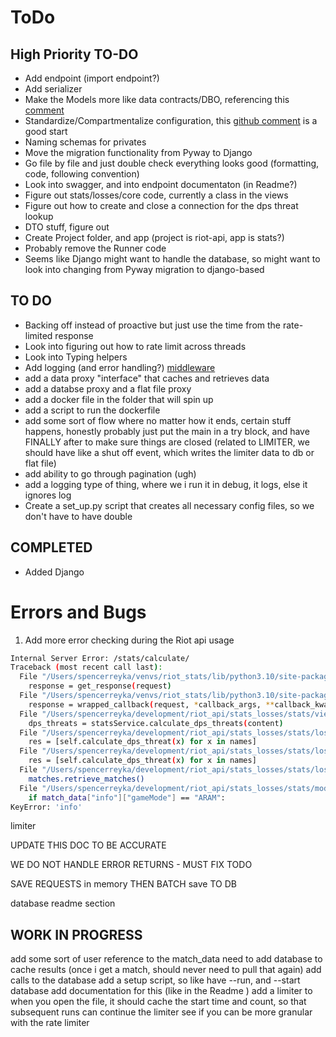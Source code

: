 # ToDo


## High Priority TO-DO
- Add endpoint (import endpoint?)
- Add serializer
- Make the Models more like data contracts/DBO, referencing this [comment](https://github.com/SpencerReyka/riot-api-match-analysis/pull/5#discussion_r1482350383)
- Standardize/Compartmentalize configuration, this [github comment](https://github.com/SpencerReyka/riot-api-match-analysis/pull/4#discussion_r1480017890) is a good start
- Naming schemas for privates
- Move the migration functionality from Pyway to Django 
- Go file by file and just double check everything looks good (formatting, code, following convention)
- Look into swagger, and into endpoint documentaton (in Readme?)
- Figure out stats/losses/core code, currently a class in the views
- Figure out how to create and close a connection for the dps threat lookup
- DTO stuff, figure out 
- Create Project folder, and app (project is riot-api, app is stats?)
- Probably remove the Runner code
- Seems like Django might want to handle the database, so might want to look into changing from Pyway migration to django-based


## TO DO 
- Backing off instead of proactive but just use the time from the rate-limited response 
- Look into figuring out how to rate limit across threads 
- Look into Typing helpers
- Add logging (and error handling?) [middleware](https://medium.com/@techWithAditya/middleware-magic-how-to-use-django-middleware-for-advanced-error-handling-and-exception-management-78573a27204e#:~:text=Django%20provides%20a%20default%20error,middleware%20can%20be%20very%20useful.)
- add a data proxy "interface" that caches and retrieves data 
- add a databse proxy and a flat file proxy 
- add a docker file in the folder that will spin up 
- add a script to run the dockerfile 
- add some sort of flow where no matter how it ends, certain stuff happens, honestly probably just put the main in a try block, and have FINALLY after to make sure things are closed
(related to LIMITER, we should have like a shut off event, which writes the limiter data to db or flat file)
- add ability to go through pagination (ugh)
- add a logging type of thing, where we i run it in debug, it logs, else it ignores log 
- Create a set_up.py script that creates all necessary config files, so we don't have to have double

## COMPLETED 
- Added Django


# Errors and Bugs 

1) Add more error checking during the Riot api usage

```bash
Internal Server Error: /stats/calculate/
Traceback (most recent call last):
  File "/Users/spencerreyka/venvs/riot_stats/lib/python3.10/site-packages/django/core/handlers/exception.py", line 55, in inner
    response = get_response(request)
  File "/Users/spencerreyka/venvs/riot_stats/lib/python3.10/site-packages/django/core/handlers/base.py", line 197, in _get_response
    response = wrapped_callback(request, *callback_args, **callback_kwargs)
  File "/Users/spencerreyka/development/riot_api/stats_losses/stats/views.py", line 22, in calculate
    dps_threats = statsService.calculate_dps_threats(content)
  File "/Users/spencerreyka/development/riot_api/stats_losses/stats/losses/core.py", line 20, in calculate_dps_threats
    res = [self.calculate_dps_threat(x) for x in names]
  File "/Users/spencerreyka/development/riot_api/stats_losses/stats/losses/core.py", line 20, in <listcomp>
    res = [self.calculate_dps_threat(x) for x in names]
  File "/Users/spencerreyka/development/riot_api/stats_losses/stats/losses/core.py", line 32, in calculate_dps_threat
    matches.retrieve_matches()
  File "/Users/spencerreyka/development/riot_api/stats_losses/stats/models/match_history.py", line 20, in retrieve_matches
    if match_data["info"]["gameMode"] == "ARAM":
KeyError: 'info'
```



limiter 

UPDATE THIS DOC TO BE ACCURATE

WE DO NOT HANDLE ERROR RETURNS - MUST FIX TODO 

SAVE REQUESTS in memory THEN BATCH save TO DB 

database readme section


## WORK IN PROGRESS
add some sort of user reference to the match_data
need to add database to cache results (once i get a match, should never need to pull that again)
add calls to the database 
add a setup script, so like have --run, and --start database
add documentation for this (like in the Readme )
add a limiter to when you open the file, it should cache the start time and count, so that subsequent runs can continue the limiter
see if you can be more granular with the rate limiter